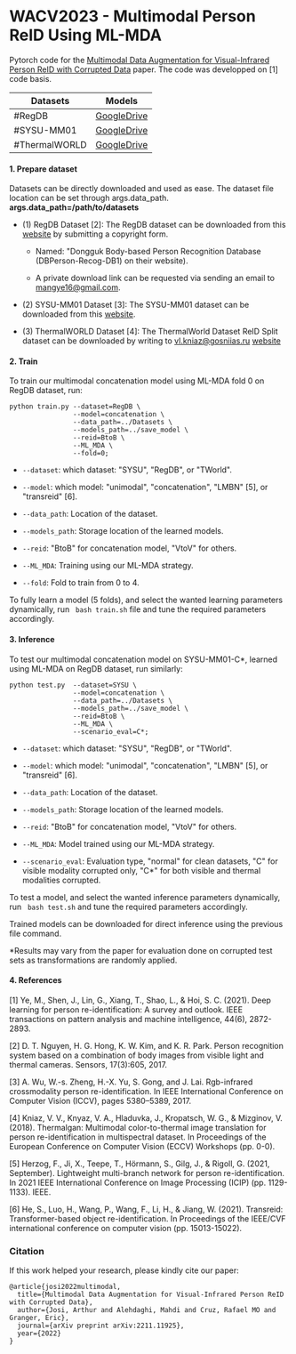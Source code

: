 # WACV2023 - Multimodal Person ReID Using ML-MDA 
Pytorch code for the [Multimodal Data Augmentation for Visual-Infrared Person ReID
with Corrupted Data](https://arxiv.org/pdf/2211.11925.pdf) paper. The code was developped on [1] code basis.

| Datasets      | Models                                                                     |
|---------------|----------------------------------------------------------------------------|
| #RegDB        | [GoogleDrive](https://drive.google.com/drive/folders/1ZO4oFfsA1eXhthMVHVs00ZQxPhQGy_8u?usp=sharing)|
| #SYSU-MM01    | [GoogleDrive](https://drive.google.com/drive/folders/11XQsD2ZG07oARTZFgLFnF85w9s0-MJiZ?usp=sharing)|
| #ThermalWORLD | [GoogleDrive](https://drive.google.com/drive/folders/16ZRVWpkcNOiHVAWdHv0Qeaa2cXKpDZX1?usp=sharing)|

#### 1. Prepare dataset 

Datasets can be directly downloaded and used as ease. The dataset file location can be set through args.data_path.
**args.data_path=/path/to/datasets**

- (1) RegDB Dataset [2]: The RegDB dataset can be downloaded from this [website](http://dm.dongguk.edu/link.html) by submitting a copyright form.

    - Named: "Dongguk Body-based Person Recognition Database (DBPerson-Recog-DB1) on their website). 

    - A private download link can be requested via sending an email to mangye16@gmail.com. 
  
- (2) SYSU-MM01 Dataset [3]: The SYSU-MM01 dataset can be downloaded from this [website](http://isee.sysu.edu.cn/project/RGBIRReID.htm).

- (3) ThermalWORLD Dataset [4]: The ThermalWorld Dataset ReID Split dataset can be downloaded by writing to vl.kniaz@gosniias.ru [website](http://www.zefirus.org/articles/ee9462fb-befd-4679-9c26-acd551db8583/)

#### 2. Train

To train our multimodal concatenation model using ML-MDA fold 0 on RegDB dataset, run: 
```
python train.py --dataset=RegDB \
                --model=concatenation \ 
                --data_path=../Datasets \
                --models_path=../save_model \
                --reid=BtoB \
                --ML_MDA \
                --fold=0;
```

  - `--dataset`: which dataset: "SYSU", "RegDB", or "TWorld".

  - `--model`: which model: "unimodal", "concatenation", "LMBN" [5], or "transreid" [6].
  
  - `--data_path`: Location of the dataset.

  - `--models_path`: Storage location of the learned models.

  - `--reid`: "BtoB" for concatenation model, "VtoV" for others.
  
  - `--ML_MDA`: Training using our ML-MDA strategy.
  
  - `--fold`: Fold to train from 0 to 4. 

To fully learn a model (5 folds), and select the wanted learning parameters dynamically, run ``` bash train.sh``` file and tune the required parameters accordingly.

#### 3. Inference

To test our multimodal concatenation model on SYSU-MM01-C*, learned using ML-MDA on RegDB dataset, run similarly:
```
python test.py  --dataset=SYSU \
                --model=concatenation \
                --data_path=../Datasets \
                --models_path=../save_model \
                --reid=BtoB \
                --ML_MDA \
                --scenario_eval=C*;
```

  - `--dataset`: which dataset: "SYSU", "RegDB", or "TWorld".

  - `--model`: which model: "unimodal", "concatenation", "LMBN" [5], or "transreid" [6].
  
  - `--data_path`: Location of the dataset.

  - `--models_path`: Storage location of the learned models.

  - `--reid`: "BtoB" for concatenation model, "VtoV" for others.
  
  - `--ML_MDA`: Model trained using our ML-MDA strategy.
  
  - `--scenario_eval`: Evaluation type, "normal" for clean datasets, "C" for visible modality corrupted only, "C*" for both visible and thermal modalities corrupted. 

To test a model, and select the wanted inference parameters dynamically, run ``` bash test.sh``` and tune the required parameters accordingly.

Trained models can be downloaded for direct inference using the previous file command.

*Results may vary from the paper for evaluation done on corrupted test sets as transformations are randomly applied. 

#### 4. References

[1] Ye, M., Shen, J., Lin, G., Xiang, T., Shao, L., & Hoi, S. C. (2021). Deep learning for person re-identification: A survey and outlook. IEEE transactions on pattern analysis and machine intelligence, 44(6), 2872-2893.

[2] D. T. Nguyen, H. G. Hong, K. W. Kim, and K. R. Park. Person recognition system based on a combination of body images from visible light and thermal cameras. Sensors, 17(3):605, 2017.

[3] A. Wu, W.-s. Zheng, H.-X. Yu, S. Gong, and J. Lai. Rgb-infrared crossmodality person re-identification. In IEEE International Conference on Computer Vision (ICCV), pages 5380–5389, 2017.

[4] Kniaz, V. V., Knyaz, V. A., Hladuvka, J., Kropatsch, W. G., & Mizginov, V. (2018). Thermalgan: Multimodal color-to-thermal image translation for person re-identification in multispectral dataset. In Proceedings of the European Conference on Computer Vision (ECCV) Workshops (pp. 0-0).

[5] Herzog, F., Ji, X., Teepe, T., Hörmann, S., Gilg, J., & Rigoll, G. (2021, September). Lightweight multi-branch network for person re-identification. In 2021 IEEE International Conference on Image Processing (ICIP) (pp. 1129-1133). IEEE.

[6] He, S., Luo, H., Wang, P., Wang, F., Li, H., & Jiang, W. (2021). Transreid: Transformer-based object re-identification. In Proceedings of the IEEE/CVF international conference on computer vision (pp. 15013-15022).

### Citation

If this work helped your research, please kindly cite our paper:
```
@article{josi2022multimodal,
  title={Multimodal Data Augmentation for Visual-Infrared Person ReID with Corrupted Data},
  author={Josi, Arthur and Alehdaghi, Mahdi and Cruz, Rafael MO and Granger, Eric},
  journal={arXiv preprint arXiv:2211.11925},
  year={2022}
}
```
